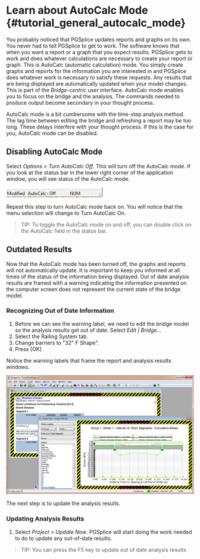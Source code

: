 Learn about AutoCalc Mode {#tutorial_general_autocalc_mode}
==============================
You probably noticed that PGSplice updates reports and graphs on its own. You never had to tell PGSplice to get to work. The software knows that when you want a report or a graph that you expect results. PGSplice gets to work and does whatever calculations are necessary to create your report or graph. This is AutoCalc (automatic calculation) mode. You simply create graphs and reports for the information you are interested in and PGSplice does whatever work is necessary to satisfy these requests.  Any results that are being displayed are automatically updated when your model changes. This is part of the _Bridge-centric_ user interface. AutoCalc mode enables you to focus on the bridge and the analysis. The commands needed to produce output become secondary in your thought process.

AutoCalc mode is a bit cumbersome with the time-step analysis method. The lag time between editing the bridge and refreshing a report may be too long. These delays interfere with your thought process. If this is the case for you, AutoCalc mode can be disabled.

Disabling AutoCalc Mode
-------------------------
Select *Options > Turn AutoCalc Off*. This will turn off the AutoCalc mode. If you look at the status bar in the lower right corner of the application window, you will see status of the AutoCalc mode.

![](Tutorial_General_AutoCalc_Status.png) 

Repeat this step to turn AutoCalc mode back on. You will notice that the menu selection will change to Turn AutoCalc On.

> TIP: To toggle the AutoCalc mode on and off, you can double click on the AutoCalc field in the status bar.

Outdated Results
------------------
Now that the AutoCalc mode has been turned off, the graphs and reports will not automatically update. It is important to keep you informed at all times of the status of the information being displayed. Out of date analysis results are framed with a warning indicating the information presented on the computer screen does not represent the current state of the bridge model.

### Recognizing Out of Date Information ###
1. Before we can see the warning label, we need to edit the bridge model so the analysis results get out of date. Select *Edit | Bridge...*
2. Select the Railing System tab.
3. Change barriers to "32" F Shape".
4. Press [OK]

Notice the warning labels that frame the report and analysis results windows.

![](Tutorial_General_AutoCalc_Warning.png)

The next step is to update the analysis results.

### Updating Analysis Results ###
1. Select *Project > Update Now*. PGSplice will start doing the work needed to do to update any out-of-date results.

> TIP: You can press the F5 key to update out of date analysis results


